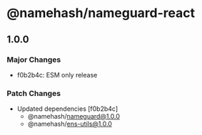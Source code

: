 # @namehash/nameguard-react

## 1.0.0

### Major Changes

- f0b2b4c: ESM only release

### Patch Changes

- Updated dependencies [f0b2b4c]
  - @namehash/nameguard@1.0.0
  - @namehash/ens-utils@1.0.0
